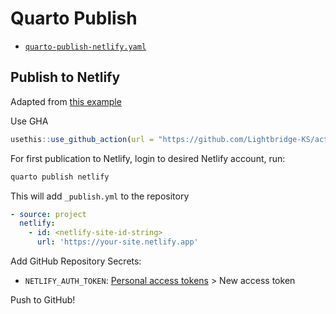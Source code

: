 # Quarto Publish

-   [`quarto-publish-netlify.yaml`](quarto-publish-netlify.yaml)

## Publish to Netlify

Adapted from [this example](https://github.com/quarto-dev/quarto-actions/blob/main/examples/example-01-basics.md)

Use GHA

```r
usethis::use_github_action(url = "https://github.com/Lightbridge-KS/actions/blob/main/quarto-publish/quarto-publish-netlify.yaml")
```

For first publication to Netlify, login to desired Netlify account, run:

```sh
quarto publish netlify
```

This will add `_publish.yml` to the repository

```yaml
- source: project
  netlify:
    - id: <netlify-site-id-string>
      url: 'https://your-site.netlify.app'
```

Add GitHub Repository Secrets:

 - `NETLIFY_AUTH_TOKEN`: [Personal access tokens](https://app.netlify.com/user/applications#personal-access-tokens) > New access token


Push to GitHub!